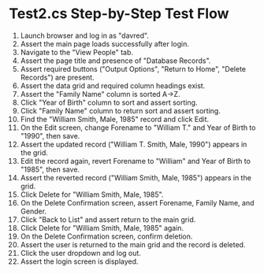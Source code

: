 # Test2.cs Step-by-Step Test Flow

1. Launch browser and log in as "davred".
2. Assert the main page loads successfully after login.
3. Navigate to the "View People" tab.
4. Assert the page title and presence of "Database Records".
5. Assert required buttons ("Output Options", "Return to Home", "Delete Records") are present.
6. Assert the data grid and required column headings exist.
7. Assert the "Family Name" column is sorted A→Z.
8. Click "Year of Birth" column to sort and assert sorting.
9. Click "Family Name" column to return sort and assert sorting.
10. Find the "William Smith, Male, 1985" record and click Edit.
11. On the Edit screen, change Forename to "William T." and Year of Birth to "1990", then save.
12. Assert the updated record ("William T. Smith, Male, 1990") appears in the grid.
13. Edit the record again, revert Forename to "William" and Year of Birth to "1985", then save.
14. Assert the reverted record ("William Smith, Male, 1985") appears in the grid.
15. Click Delete for "William Smith, Male, 1985".
16. On the Delete Confirmation screen, assert Forename, Family Name, and Gender.
17. Click "Back to List" and assert return to the main grid.
18. Click Delete for "William Smith, Male, 1985" again.
19. On the Delete Confirmation screen, confirm deletion.
20. Assert the user is returned to the main grid and the record is deleted.
21. Click the user dropdown and log out.
22. Assert the login screen is displayed.

